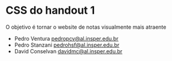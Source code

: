 # CSS do handout 1
O objetivo é tornar o website de notas visualmente mais atraente

* Pedro Ventura
pedropcv@al.insper.edu.br
* Pedro Stanzani
pedrohsf@al.insper.edu.br
* David Conselvan
davidmc@al.insper.edu.br